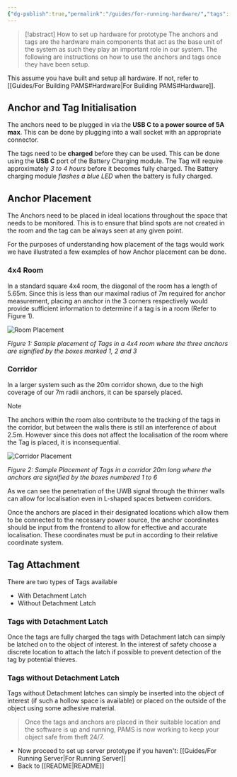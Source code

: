```yaml
---
{"dg-publish":true,"permalink":"/guides/for-running-hardware/","tags":["hardware"],"noteIcon":""}
---
```


> [!abstract] How to set up hardware for prototype
> The anchors and tags are the hardware main components that act as the base unit of the system as such they play an important role in our system. The following are instructions on how to use the anchors and tags once they have been setup.

This assume you have built and setup all hardware. If not, refer to [[Guides/For Building PAMS#Hardware\|For Building PAMS#Hardware]].
## Anchor and Tag Initialisation

The anchors need to be plugged in via the **USB C to a power source of 5A max**. This can be done by plugging into a wall socket with an appropriate connector.

The tags need to be **charged** before they can be used. This can be done using the **USB C** port of the Battery Charging module. The Tag will require approximately *3 to 4 hours* before it becomes fully charged. The Battery charging module *flashes a blue LED* when the battery is fully charged.

## Anchor Placement

The Anchors need to be placed in ideal locations throughout the space that needs to be monitored. This is to ensure that blind spots are not created in the room and the tag can be always seen at any given point.

For the purposes of understanding how placement of the tags would work we have illustrated a few examples of how Anchor placement can be done.

### 4x4 Room

In a standard square 4x4 room, the diagonal of the room has a length of 5.65m. Since this is less than our maximal radius of 7m required for anchor measurement, placing an anchor in the 3 corners respectively would provide sufficient information to determine if a tag is in a room (Refer to Figure 1).

![Room Placement]( Room_Placement.jpg "Room Placement")

*Figure 1: Sample placement of Tags in a 4x4 room where the three anchors are signified by the boxes marked 1, 2 and 3*

### Corridor

In a larger system such as the 20m corridor shown, due to the high coverage of our 7m radii anchors, it can be sparsely placed. 

> [!note]
> The anchors within the room also contribute to the tracking of the tags in the corridor, but between the walls there is still an interference of about 2.5m. However since this does not affect the localisation of the room where the Tag is placed, it is inconsequential.

![Corridor Placement]( Corridor_Placement.jpg "Corridor Placement")

*Figure 2: Sample Placement of Tags in a corridor 20m long where the anchors are signified by the boxes numbered 1 to 6*

As we can see the penetration of the UWB signal through the thinner walls can allow for localisation even in L-shaped spaces between corridors.

Once the anchors are placed in their designated locations which allow them to be connected to the necessary power source, the anchor coordinates should be input from the frontend to allow for effective and accurate localisation. These coordinates must be put in according to their relative coordinate system.

## Tag Attachment

There are two types of Tags available

- With Detachment Latch
- Without Detachment Latch

### Tags with Detachment Latch

Once the tags are fully charged the tags with Detachment latch can simply be latched on to the object of interest. In the interest of safety choose a discrete location to attach the latch if possible to prevent detection of the tag by potential thieves.

### Tags without Detachment Latch

Tags without Detachment latches can simply be inserted into the object of interest (if such a hollow space is available) or placed on the outside of the object using some adhesive material.

> Once the tags and anchors are placed in their suitable location and the software is up and running, PAMS is now working to keep your object safe from theft 24/7.

- Now proceed to set up server prototype if you haven't: [[Guides/For Running Server\|For Running Server]]
- Back to [[README\|README]]